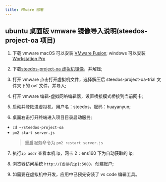 ```yaml
---
title: VMware 部署
---
```


## ubuntu 桌面版 vmware 镜像导入说明(steedos-project-oa 项目)

1. 下载 vmware
   macOS 可以安装 [VMware Fusion](https://www.vmware.com/cn/products/fusion/fusion-evaluation.html);
   windows 可以安装 [Workstation Pro](https://www.vmware.com/go/downloadworkstation-cn)

2. 下载[steedos-project-oa 虚拟机镜像](http://server-backups.oss-cn-beijing.aliyuncs.com/vmware-images/steedos-project-oa-trial.zip)，并解压;

3. 打开 vmware 点击打开虚拟机文件，选择解压后 steedos-project-oa-trial 文件夹下的 ovf 文件，并导入;

4. 打开 vmware 编辑-虚拟网络编辑器，设置桥接模式桥接到当前网卡;

5. 启动并登陆进虚拟机，用户名：steedos，密码：huayanyun;

6. 桌面右击打开终端进入项目目录启动服务;

- `cd ~/steedos-project-oa`
- `pm2 start server.js`
  > 重启服务命令为 `pm2 restart server.js`

7. 执行`ip addr` 查看本机 ip，网卡 2：ens160 下为自动获取的 ip;

8. 浏览器访问系统 `http://{虚拟机ip}:5080`，创建账户;

9. 如需要在虚拟机中开发，应用中已预先安装了 vs code 编辑工具。
